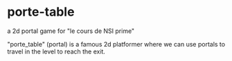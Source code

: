 # porte-table
a 2d portal game for "le cours de NSI prime"

"porte_table" (portal) is a famous 2d platformer where we can use portals to travel in the level to reach the exit.
